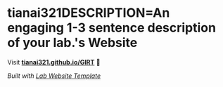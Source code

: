 
# tianai321DESCRIPTION=An engaging 1-3 sentence description of your lab.'s Website

Visit **[tianai321.github.io/GIRT](https://tianai321.github.io/GIRT)** 🚀

_Built with [Lab Website Template](https://greene-lab.gitbook.io/lab-website-template-docs)_
